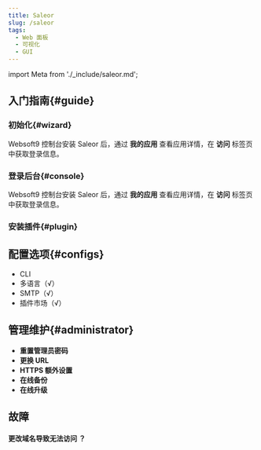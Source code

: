 ```yaml
---
title: Saleor
slug: /saleor
tags:
  - Web 面板
  - 可视化
  - GUI
---
```


import Meta from './_include/saleor.md';

<Meta name="meta" />

## 入门指南{#guide}

### 初始化{#wizard}

Websoft9 控制台安装 Saleor 后，通过 **我的应用** 查看应用详情，在 **访问** 标签页中获取登录信息。  

### 登录后台{#console}

Websoft9 控制台安装 Saleor 后，通过 **我的应用** 查看应用详情，在 **访问** 标签页中获取登录信息。  

### 安装插件{#plugin}

## 配置选项{#configs}

- CLI
- 多语言（√）
- SMTP（√）
- 插件市场（√）

## 管理维护{#administrator}

- **重置管理员密码**
- **更换 URL**
- **HTTPS 额外设置**
- **在线备份**
- **在线升级**

## 故障

#### 更改域名导致无法访问 ？
